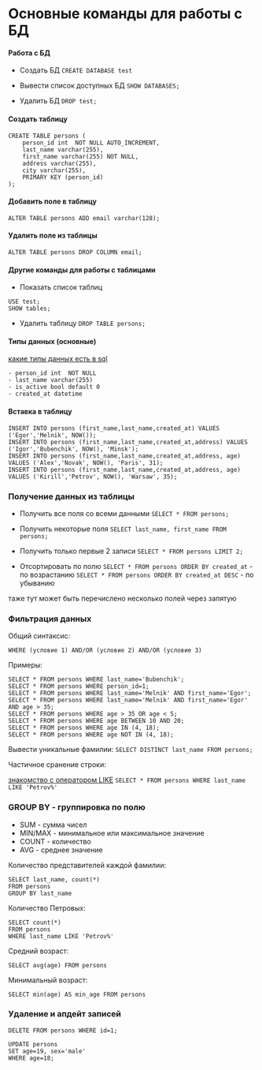 # Основные команды для работы с БД

#### Работа с БД

- Создать БД
``CREATE DATABASE test
``

- Вывести список доступных БД
``SHOW DATABASES;``

- Удалить БД
``DROP test;``

#### Создать таблицу 

```
CREATE TABLE persons (
    person_id int  NOT NULL AUTO_INCREMENT,
    last_name varchar(255),
    first_name varchar(255) NOT NULL,
    address varchar(255),
    city varchar(255),
    PRIMARY KEY (person_id)
);
```

#### Добавить поле в таблицу

```ALTER TABLE persons ADD email varchar(128);```

#### Удалить поле из таблицы

```ALTER TABLE persons DROP COLUMN email;```


#### Другие команды для работы с таблицами

- Показать список таблиц
```
USE test;
SHOW tables;
```

- Удалить таблицу
```DROP TABLE persons;```

#### Типы данных (основные)

[какие типы данных есть в sql](https://www.w3schools.com/sql/sql_datatypes.asp)

```
- person_id int  NOT NULL
- last_name varchar(255)
- is_active bool default 0
- created_at datetime 
```

#### Вставка в таблицу

```commandline
INSERT INTO persons (first_name,last_name,created_at) VALUES ('Egor','Melnik', NOW());
INSERT INTO persons (first_name,last_name,created_at,address) VALUES ('Igor','Bubenchik', NOW(), 'Minsk');
INSERT INTO persons (first_name,last_name,created_at,address, age) VALUES ('Alex','Novak', NOW(), 'Paris', 31);
INSERT INTO persons (first_name,last_name,created_at,address, age) VALUES ('Kirill','Petrov', NOW(), 'Warsaw', 35);
```

### Получение данных из таблицы

- Получить все поля со всеми данными
```SELECT * FROM persons;```

- Получить некоторые поля
```SELECT last_name, first_name FROM persons;```

- Получить только первые 2 записи
```SELECT * FROM persons LIMIT 2;```

- Отсортировать по полю
```SELECT * FROM persons ORDER BY created_at``` - по возрастанию
```SELECT * FROM persons ORDER BY created_at DESC``` - по убыванию

таже тут может быть перечислено несколько полей через запятую

### Фильтрация данных
Общий синтаксис:

``WHERE (условие 1) AND/OR (условие 2) AND/OR (условие 3)``

Примеры:

```commandline
SELECT * FROM persons WHERE last_name='Bubenchik';
SELECT * FROM persons WHERE person_id=1;
SELECT * FROM persons WHERE last_name='Melnik' AND first_name='Egor';
SELECT * FROM persons WHERE last_name='Melnik' AND first_name='Egor' AND age > 35;
SELECT * FROM persons WHERE age > 35 OR age < 5;
SELECT * FROM persons WHERE age BETWEEN 10 AND 20;
SELECT * FROM persons WHERE age IN (4, 18);
SELECT * FROM persons WHERE age NOT IN (4, 18);
```

Вывести уникальные фамилии:
```SELECT DISTINCT last_name FROM persons;```

Частичное сранение строки:

[знакомство с оператором LIKE](https://www.w3schools.com/sql/sql_like.asp)
```SELECT * FROM persons WHERE last_name LIKE 'Petrov%'```

### GROUP BY - группировка по полю

- SUM - сумма чисел
- MIN/MAX - минимальное или максимальное значение
- COUNT - количество
- AVG - среднее значение

Количество представителей каждой фамилии:
```commandline
SELECT last_name, count(*)
FROM persons
GROUP BY last_name
```

Количество Петровых:
```
SELECT count(*)
FROM persons
WHERE last_name LIKE 'Petrov%'
 ```

Средний возраст:
```
SELECT avg(age) FROM persons
```

Минимальный возраст:
```
SELECT min(age) AS min_age FROM persons
 ```

### Удаление и апдейт записей

```DELETE FROM persons WHERE id=1;```

```
UPDATE persons
SET age=19, sex='male'
WHERE age=18;
```




